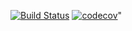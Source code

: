 [![Build Status](https://api.travis-ci.com/MurungaKibaara/eretail.svg?token=zZRZqvQuzNU61ipLVxk4&branch=develop)](https://travis-ci.com/MurungaKibaara/eretail)
[![codecov](https://codecov.io/gh/MurungaKibaara/eretail/branch/develop/graph/badge.svg)](https://codecov.io/gh/MurungaKibaara/eretail)"
